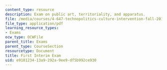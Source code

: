 ```yaml
---
content_type: resource
description: Exam on public art, territoriality, and apparatus.
file: /media/courses/4-647-technopolitics-culture-intervention-fall-2014/e918123413a9292a9ee9df5b992ce930_MIT4_647F14_Exam_1.pdf
file_type: application/pdf
learning_resource_types:
- Exams
ocw_type: OCWFile
parent_title: Exams
parent_type: CourseSection
resourcetype: Document
title: First Interim Exam
uid: e9181234-13a9-292a-9ee9-df5b992ce930
---
```

